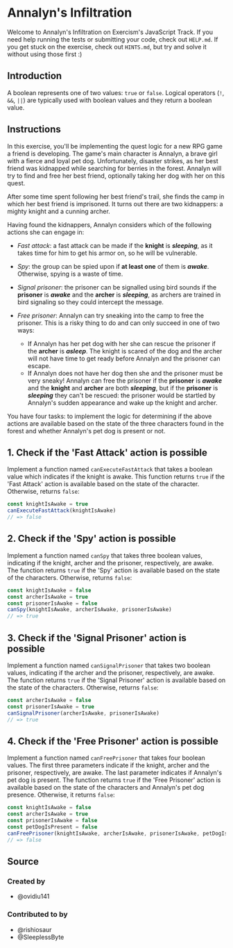 # Annalyn's Infiltration

Welcome to Annalyn's Infiltration on Exercism's JavaScript Track.
If you need help running the tests or submitting your code, check out `HELP.md`.
If you get stuck on the exercise, check out `HINTS.md`, but try and solve it without using those first :)

## Introduction

A boolean represents one of two values: `true` or `false`.
Logical operators (`!`, `&&`, `||`) are typically used with boolean values and they return a boolean value.

## Instructions

In this exercise, you'll be implementing the quest logic for a new RPG game a friend is developing.
The game's main character is Annalyn, a brave girl with a fierce and loyal pet dog.
Unfortunately, disaster strikes, as her best friend was kidnapped while searching for berries in the forest.
Annalyn will try to find and free her best friend, optionally taking her dog with her on this quest.

After some time spent following her best friend's trail, she finds the camp in which her best friend is imprisoned.
It turns out there are two kidnappers: a mighty knight and a cunning archer.

Having found the kidnappers, Annalyn considers which of the following actions she can engage in:

- _Fast attack_: a fast attack can be made if the **knight** is **_sleeping_**, as it takes time for him to get his armor on, so he will be vulnerable.

- _Spy_: the group can be spied upon if **at least one** of them is **_awake_**. Otherwise, spying is a waste of time.

- _Signal prisoner_: the prisoner can be signalled using bird sounds if the **prisoner** is **_awake_** and the **archer** is **_sleeping_**, as archers are trained in bird signaling so they could intercept the message.

- _Free prisoner_: Annalyn can try sneaking into the camp to free the prisoner.
  This is a risky thing to do and can only succeed in one of two ways:

  - If Annalyn has her pet dog with her she can rescue the prisoner if the **archer** is **_asleep_**.
    The knight is scared of the dog and the archer will not have time to get ready before Annalyn and the prisoner can escape.
  - If Annalyn does not have her dog then she and the prisoner must be very sneaky!
    Annalyn can free the prisoner if the **prisoner** is **_awake_** and the **knight** and **archer** are both **_sleeping_**, but if the **prisoner** is **_sleeping_** they can't be rescued: the prisoner would be startled by Annalyn's sudden appearance and wake up the knight and archer.

You have four tasks: to implement the logic for determining if the above actions are available based on the state of the three characters found in the forest and whether Annalyn's pet dog is present or not.

## 1. Check if the 'Fast Attack' action is possible

Implement a function named `canExecuteFastAttack` that takes a boolean value which indicates if the knight is awake.
This function returns `true` if the 'Fast Attack' action is available based on the state of the character.
Otherwise, returns `false`:

```javascript
const knightIsAwake = true
canExecuteFastAttack(knightIsAwake)
// => false
```

## 2. Check if the 'Spy' action is possible

Implement a function named `canSpy` that takes three boolean values, indicating if the knight, archer and the prisoner, respectively, are awake.
The function returns `true` if the 'Spy' action is available based on the state of the characters.
Otherwise, returns `false`:

```javascript
const knightIsAwake = false
const archerIsAwake = true
const prisonerIsAwake = false
canSpy(knightIsAwake, archerIsAwake, prisonerIsAwake)
// => true
```

## 3. Check if the 'Signal Prisoner' action is possible

Implement a function named `canSignalPrisoner` that takes two boolean values, indicating if the archer and the prisoner, respectively, are awake.
The function returns `true` if the 'Signal Prisoner' action is available based on the state of the characters.
Otherwise, returns `false`:

```javascript
const archerIsAwake = false
const prisonerIsAwake = true
canSignalPrisoner(archerIsAwake, prisonerIsAwake)
// => true
```

## 4. Check if the 'Free Prisoner' action is possible

Implement a function named `canFreePrisoner` that takes four boolean values.
The first three parameters indicate if the knight, archer and the prisoner, respectively, are awake.
The last parameter indicates if Annalyn's pet dog is present.
The function returns `true` if the 'Free Prisoner' action is available based on the state of the characters and Annalyn's pet dog presence.
Otherwise, it returns `false`:

```javascript
const knightIsAwake = false
const archerIsAwake = true
const prisonerIsAwake = false
const petDogIsPresent = false
canFreePrisoner(knightIsAwake, archerIsAwake, prisonerIsAwake, petDogIsPresent)
// => false
```

## Source

### Created by

- @ovidiu141

### Contributed to by

- @rishiosaur
- @SleeplessByte
